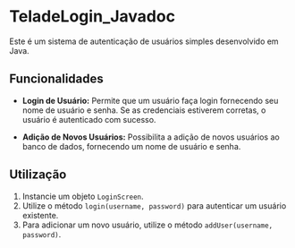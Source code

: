 # TeladeLogin_Javadoc

Este é um sistema de autenticação de usuários simples desenvolvido em Java.

## Funcionalidades

- **Login de Usuário:** Permite que um usuário faça login fornecendo seu nome de usuário e senha. Se as credenciais estiverem corretas, o usuário é autenticado com sucesso.

- **Adição de Novos Usuários:** Possibilita a adição de novos usuários ao banco de dados, fornecendo um nome de usuário e senha.

## Utilização

1. Instancie um objeto `LoginScreen`.
2. Utilize o método `login(username, password)` para autenticar um usuário existente.
3. Para adicionar um novo usuário, utilize o método `addUser(username, password)`.

